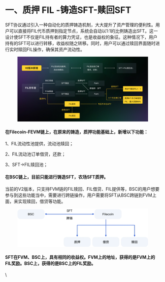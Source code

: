 # 一、质押 FIL -铸造SFT-赎回SFT

&#x20;     SFT协议通过引入一种自动化的质押铸造机制，大大提升了资产管理的便利性。用户可以直接将FIL代币质押到指定节点，系统会自动以1:1的比例铸造出SFT。这一设计使SFT不仅是FIL持有者的算力凭证，也是收益权的象征。这种情况下，用户持有的SFT可以进行转移，收益权随之转移。同时，用户可以通过赎回界面随时进行实时赎回FIL操作，确保其资产流动性。

<figure><img src="../../../.gitbook/assets/SFT协议V2版本简介-2 (2).jpg" alt=""><figcaption></figcaption></figure>

#### 在Filecoin-FEVM链上，在原来的铸造，质押功能基础上，新增以下功能：

1、FIL流动性池提供，流动池赎回；

2、FIL流动池订单借贷，还款；

3、SFT->FIL赎回池；

#### 在BSC链上，目前只能进行铸造SFT，农场SFT质押。

当前的V2版本，只支持FVM链的FIL赎回、FIL借贷、FIL提供等，BSC的用户想要参与到这些功能当中，需要进行跨链操作，用户需要将SFT从BSC跨链到FVM上面，来实现赎回，借贷等功能。

<figure><img src="../../../.gitbook/assets/image (2).png" alt=""><figcaption></figcaption></figure>



#### SFT在FVM、BSC上，具有相同的收益权。FVM上的地址，获得的是FVM上的FIL奖励。BSC上，获得的是BSC上的FIL奖励。

\
